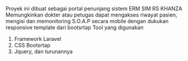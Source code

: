 Proyek ini dibuat sebagai portal penunjang sistem ERM SIM RS KHANZA
Memungkinkan dokter atau petugas dapat mengakses riwayat pasien, mengisi dan memonitoring S.O.A.P secara mobile dengan dukukan responsive template dari bootsrtap
Tool yang digunakan
1. Framework Laravel
2. CSS Bootsrtap
3. Jquery, dan turunannya
